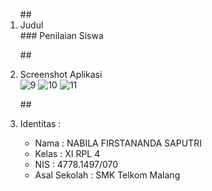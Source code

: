 <ol>
##<li> Judul </li>
### Penilaian Siswa
 
##<li> Screenshot Aplikasi </li>
![9](https://cloud.githubusercontent.com/assets/22027035/19954764/d61450a6-a1ad-11e6-8171-3831bf20eea8.PNG)
![10](https://cloud.githubusercontent.com/assets/22027035/19954765/d6524a46-a1ad-11e6-83dd-27aeebf6129d.PNG)
![11](https://cloud.githubusercontent.com/assets/22027035/19954766/d6540796-a1ad-11e6-864a-0af5caf59420.PNG)

##<li> Identitas : </li>

<ul>
<li> Nama : NABILA FIRSTANANDA SAPUTRI </li>
<li> Kelas : XI RPL 4 </li>
<li> NIS : 4778.1497/070 </li>
<li> Asal Sekolah : SMK Telkom Malang </li>
</ul>
